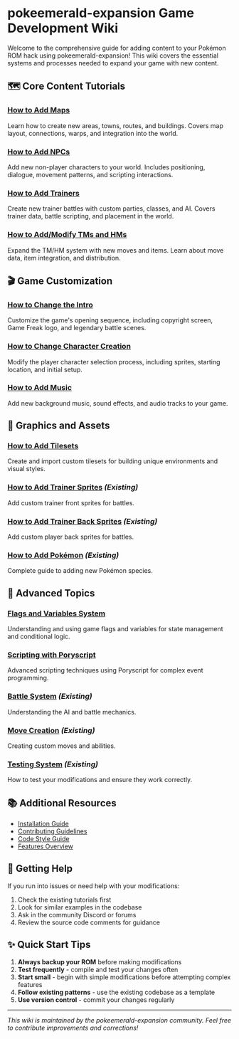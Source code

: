# pokeemerald-expansion Game Development Wiki

Welcome to the comprehensive guide for adding content to your Pokémon ROM hack using pokeemerald-expansion! This wiki covers the essential systems and processes needed to expand your game with new content.

## 🗺️ Core Content Tutorials

### [How to Add Maps](how_to_add_maps.md)
Learn how to create new areas, towns, routes, and buildings. Covers map layout, connections, warps, and integration into the world.

### [How to Add NPCs](how_to_add_npcs.md) 
Add new non-player characters to your world. Includes positioning, dialogue, movement patterns, and scripting interactions.

### [How to Add Trainers](how_to_add_trainers.md)
Create new trainer battles with custom parties, classes, and AI. Covers trainer data, battle scripting, and placement in the world.

### [How to Add/Modify TMs and HMs](how_to_add_tm_hm.md)
Expand the TM/HM system with new moves and items. Learn about move data, item integration, and distribution.

## 🎬 Game Customization

### [How to Change the Intro](how_to_change_intro.md)
Customize the game's opening sequence, including copyright screen, Game Freak logo, and legendary battle scenes.

### [How to Change Character Creation](how_to_change_character_creation.md)
Modify the player character selection process, including sprites, starting location, and initial setup.

### [How to Add Music](how_to_add_music.md)
Add new background music, sound effects, and audio tracks to your game.

## 🎨 Graphics and Assets

### [How to Add Tilesets](how_to_add_tilesets.md)
Create and import custom tilesets for building unique environments and visual styles.

### [How to Add Trainer Sprites](how_to_trainer_front_pic.md) *(Existing)*
Add custom trainer front sprites for battles.

### [How to Add Trainer Back Sprites](how_to_trainer_back_pic.md) *(Existing)*
Add custom player back sprites for battles.

### [How to Add Pokémon](how_to_new_pokemon_1_6_0.md) *(Existing)*
Complete guide to adding new Pokémon species.

## 🔧 Advanced Topics

### [Flags and Variables System](how_to_flags_vars.md)
Understanding and using game flags and variables for state management and conditional logic.

### [Scripting with Poryscript](how_to_poryscript.md)
Advanced scripting techniques using Poryscript for complex event programming.

### [Battle System](ai_logic.md) *(Existing)*
Understanding the AI and battle mechanics.

### [Move Creation](how_to_new_move.md) *(Existing)*
Creating custom moves and abilities.

### [Testing System](how_to_testing_system.md) *(Existing)*
How to test your modifications and ensure they work correctly.

## 📚 Additional Resources

- [Installation Guide](../INSTALL.md)
- [Contributing Guidelines](../../CONTRIBUTING.md)
- [Code Style Guide](../STYLEGUIDE.md)
- [Features Overview](../../FEATURES.md)

## 🤝 Getting Help

If you run into issues or need help with your modifications:

1. Check the existing tutorials first
2. Look for similar examples in the codebase
3. Ask in the community Discord or forums
4. Review the source code comments for guidance

## ✨ Quick Start Tips

1. **Always backup your ROM** before making modifications
2. **Test frequently** - compile and test your changes often
3. **Start small** - begin with simple modifications before attempting complex features
4. **Follow existing patterns** - use the existing codebase as a template
5. **Use version control** - commit your changes regularly

---

*This wiki is maintained by the pokeemerald-expansion community. Feel free to contribute improvements and corrections!*